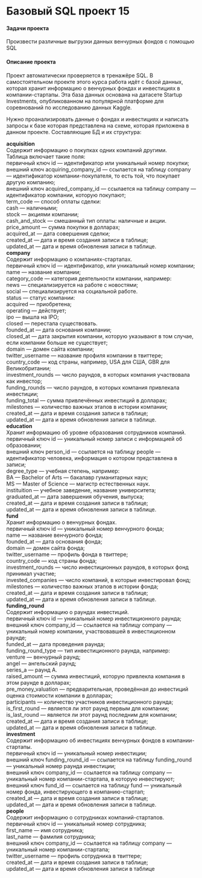 # Базовый SQL проект 15

#### Задачи проекта 
Произвести различные выгрузки данных венчурных фондов с помощью SQL   

#### Описание проекта

Проект автоматически проверяется в тренажёре SQL. В самостоятельном проекте этого курса работа идёт с базой данных, которая хранит информацию о венчурных фондах и инвестициях в компании-стартапы. Эта база данных основана на датасете Startup Investments, опубликованном на популярной платформе для соревнований по исследованию данных Kaggle.

Нужно проанализировать данные о фондах и инвестициях и написать запросы к базе которая представлена на схеме, которая приложена в данном проекте. Составляющие БД и их структура:      
   
**acquisition**   
Содержит информацию о покупках одних компаний другими.  
Таблица включает такие поля:   
первичный ключ id — идентификатор или уникальный номер покупки;    
внешний ключ acquiring_company_id — ссылается на таблицу company — идентификатор компании-покупателя, то есть той, что покупает другую компанию;    
внешний ключ acquired_company_id — ссылается на таблицу company — идентификатор компании, которую покупают;   
term_code — способ оплаты сделки:       
    cash — наличными;      
    stock — акциями компании;    
cash_and_stock — смешанный тип оплаты: наличные и акции.   
price_amount — сумма покупки в долларах;   
acquired_at — дата совершения сделки;    
created_at — дата и время создания записи в таблице;    
updated_at — дата и время обновления записи в таблице.    
**company**    
Содержит информацию о компаниях-стартапах.    
первичный ключ id — идентификатор, или уникальный номер компании;    
name — название компании;    
category_code — категория деятельности компании, например:    
news — специализируется на работе с новостями;    
social — специализируется на социальной работе.    
status — статус компании:    
acquired — приобретена;    
operating — действует;    
ipo — вышла на IPO;    
closed — перестала существовать.    
founded_at — дата основания компании;    
closed_at — дата закрытия компании, которую указывают в том случае, если компании больше не существует;    
domain — домен сайта компании;    
twitter_username — название профиля компании в твиттере;    
country_code — код страны, например, USA для США, GBR для Великобритании;    
investment_rounds — число раундов, в которых компания участвовала как инвестор;    
funding_rounds — число раундов, в которых компания привлекала инвестиции;    
funding_total — сумма привлечённых инвестиций в долларах;    
milestones — количество важных этапов в истории компании;    
created_at — дата и время создания записи в таблице;    
updated_at — дата и время обновления записи в таблице.    
**education**     
Хранит информацию об уровне образования сотрудников компаний.    
первичный ключ id — уникальный номер записи с информацией об образовании;    
внешний ключ person_id — ссылается на таблицу people — идентификатор человека, информация о котором представлена в записи;    
degree_type — учебная степень, например:    
BA — Bachelor of Arts — бакалавр гуманитарных наук;    
MS — Master of Science — магистр естественных наук.    
instituition — учебное заведение, название университета;    
graduated_at — дата завершения обучения, выпуска;    
created_at — дата и время создания записи в таблице;    
updated_at — дата и время обновления записи в таблице.    
**fund**    
Хранит информацию о венчурных фондах.     
первичный ключ id — уникальный номер венчурного фонда;    
name — название венчурного фонда;    
founded_at — дата основания фонда;    
domain — домен сайта фонда;    
twitter_username — профиль фонда в твиттере;    
country_code — код страны фонда;    
investment_rounds — число инвестиционных раундов, в которых фонд принимал участие;    
invested_companies — число компаний, в которые инвестировал фонд;    
milestones — количество важных этапов в истории фонда;    
created_at — дата и время создания записи в таблице;    
updated_at — дата и время обновления записи в таблице.    
**funding_round**    
Содержит информацию о раундах инвестиций.     
первичный ключ id — уникальный номер инвестиционного раунда;    
внешний ключ company_id — ссылается на таблицу company — уникальный номер компании, участвовавшей в инвестиционном раунде;    
funded_at — дата проведения раунда;    
funding_round_type — тип инвестиционного раунда, например:    
venture — венчурный раунд;    
angel — ангельский раунд;    
series_a — раунд А.    
raised_amount — сумма инвестиций, которую привлекла компания в этом раунде в долларах;    
pre_money_valuation — предварительная, проведённая до инвестиций оценка стоимости компании в долларах;    
participants — количество участников инвестиционного раунда;    
is_first_round — является ли этот раунд первым для компании;    
is_last_round — является ли этот раунд последним для компании;    
created_at — дата и время создания записи в таблице;    
updated_at — дата и время обновления записи в таблице.    
**investment**    
Содержит информацию об инвестициях венчурных фондов в компании-стартапы.    
первичный ключ id — уникальный номер инвестиции;    
внешний ключ funding_round_id — ссылается на таблицу funding_round — уникальный номер раунда инвестиции;    
внешний ключ company_id — ссылается на таблицу company — уникальный номер компании-стартапа, в которую инвестируют;    
внешний ключ fund_id — ссылается на таблицу fund — уникальный номер фонда, инвестирующего в компанию-стартап;     
created_at — дата и время создания записи в таблице;    
updated_at — дата и время обновления записи в таблице.    
**people**    
Содержит информацию о сотрудниках компаний-стартапов.    
первичный ключ id — уникальный номер сотрудника;    
first_name — имя сотрудника;    
last_name — фамилия сотрудника;    
внешний ключ company_id — ссылается на таблицу company — уникальный номер компании-стартапа;    
twitter_username — профиль сотрудника в твиттере;    
created_at — дата и время создания записи в таблице;    
updated_at — дата и время обновления записи в таблице    
